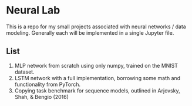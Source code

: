 # Neural Lab
This is a repo for my small projects associated with neural networks / data modeling.
Generally each will be implemented in a single Jupyter file.

## List
1. MLP network from scratch using only numpy, trained on the MNIST dataset.
2. LSTM network with a full implementation, borrowing some math and functionality from PyTorch.
3. Copying task benchmark for sequence models, outlined in Arjovsky, Shah, & Bengio (2016)
